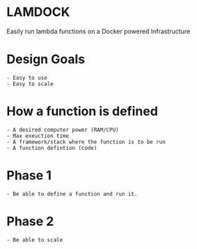 # LAMDOCK

Easily run lambda functions on a Docker powered Infrastructure

# Design Goals

    - Easy to use
    - Easy to scale

# How a function is defined

    - A desired computer power (RAM/CPU)
    - Max exeuction time
    - A framework/stack where the function is to be run
    - A function defintion (code)


# Phase 1

    - Be able to define a function and run it. 


# Phase 2

    - Be able to scale
